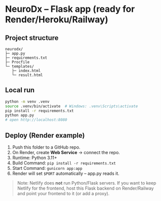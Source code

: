 
# NeuroDx – Flask app (ready for Render/Heroku/Railway)

## Project structure
```
neurodx/
├─ app.py
├─ requirements.txt
├─ Procfile
└─ templates/
   ├─ index.html
   └─ result.html
```

## Local run
```bash
python -m venv .venv
source .venv/bin/activate  # Windows: .venv\Scripts\activate
pip install -r requirements.txt
python app.py
# open http://localhost:8080
```

## Deploy (Render example)
1. Push this folder to a GitHub repo.
2. On Render, create **Web Service** → connect the repo.
3. Runtime: Python 3.11+
4. Build Command: `pip install -r requirements.txt`
5. Start Command: `gunicorn app:app`
6. Render will set `$PORT` automatically – app.py reads it.

> Note: Netlify does **not** run Python/Flask servers. If you want to keep Netlify for the frontend, host this Flask backend on Render/Railway and point your frontend to it (or add a proxy).

